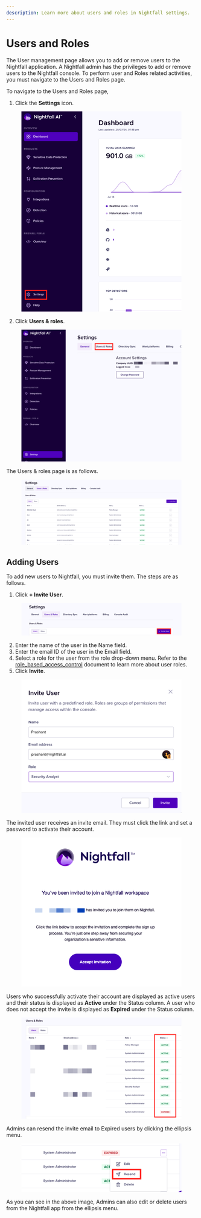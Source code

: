 ```yaml
---
description: Learn more about users and roles in Nightfall settings.
---
```


# Users and Roles

The User management page allows you to add or remove users to the Nightfall application. A Nightfall admin has the privileges to add or remove users to the Nightfall console. To perform user and Roles related activities, you must navigate to the Users and Roles page.

To navigate to the Users and Roles page,&#x20;

1. Click the **Settings** icon.

<figure><img src="../../.gitbook/assets/image (164).png" alt="" width="534"><figcaption></figcaption></figure>

2. Click **Users & roles**.

<figure><img src="../../.gitbook/assets/image (165).png" alt=""><figcaption></figcaption></figure>

The Users & roles page is as follows.

<figure><img src="../../.gitbook/assets/image (166).png" alt=""><figcaption></figcaption></figure>

## Adding Users

To add new users to Nightfall, you must invite them. The steps are as follows.

1. Click **+ Invite User**.

<figure><img src="../../.gitbook/assets/image (167).png" alt=""><figcaption></figcaption></figure>

2. Enter the name of the user in the Name field.
3. Enter the email ID of the user in the Email field.
4. Select a role for the user from the role drop-down menu. Refer to the [role\_based\_access\_control](../role_based_access_control/ "mention") document to learn more about user roles.&#x20;
5. Click **Invite**.

<figure><img src="../../.gitbook/assets/image (168).png" alt=""><figcaption></figcaption></figure>

The invited user receives an invite email. They must click the link and set a password to activate their account. &#x20;

<figure><img src="../../.gitbook/assets/image (169).png" alt="" width="437"><figcaption></figcaption></figure>

Users who successfully activate their account are displayed as active users and their status is displayed as **Active** under the Status column. A user who does not accept the invite is displayed as **Expired** under the Status column.&#x20;

<figure><img src="../../.gitbook/assets/image (170).png" alt="" width="563"><figcaption></figcaption></figure>

Admins can resend the invite email to Expired users by clicking the ellipsis menu.&#x20;

<figure><img src="../../.gitbook/assets/image (171).png" alt=""><figcaption></figcaption></figure>

As you can see in the above image, Admins can also edit or delete users from the Nightfall app from the ellipsis menu.&#x20;

